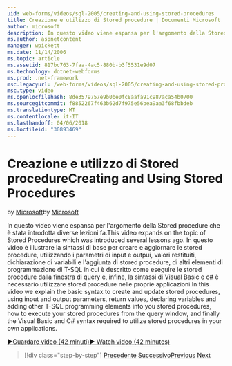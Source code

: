 ```yaml
---
uid: web-forms/videos/sql-2005/creating-and-using-stored-procedures
title: Creazione e utilizzo di Stored procedure | Documenti Microsoft
author: microsoft
description: In questo video viene espansa per l'argomento della Stored procedure che è stata introdotta diverse lezioni fa. In questo video è illustrare la sintassi di base per creare e aggiornare...
ms.author: aspnetcontent
manager: wpickett
ms.date: 11/14/2006
ms.topic: article
ms.assetid: 817bc763-7faa-4ac5-880b-b3f5531e9d07
ms.technology: dotnet-webforms
ms.prod: .net-framework
msc.legacyurl: /web-forms/videos/sql-2005/creating-and-using-stored-procedures
msc.type: video
ms.openlocfilehash: 8de3579757e9b0be0fc8aafa91c987aca54b0700
ms.sourcegitcommit: f8852267f463b62d7f975e56bea9aa3f68fbbdeb
ms.translationtype: MT
ms.contentlocale: it-IT
ms.lasthandoff: 04/06/2018
ms.locfileid: "30893469"
---
```

<a name="creating-and-using-stored-procedures"></a><span data-ttu-id="60068-104">Creazione e utilizzo di Stored procedure</span><span class="sxs-lookup"><span data-stu-id="60068-104">Creating and Using Stored Procedures</span></span>
====================
<span data-ttu-id="60068-105">by [Microsoft](https://github.com/microsoft)</span><span class="sxs-lookup"><span data-stu-id="60068-105">by [Microsoft](https://github.com/microsoft)</span></span>

<span data-ttu-id="60068-106">In questo video viene espansa per l'argomento della Stored procedure che è stata introdotta diverse lezioni fa.</span><span class="sxs-lookup"><span data-stu-id="60068-106">This video expands on the topic of Stored Procedures which was introduced several lessons ago.</span></span> <span data-ttu-id="60068-107">In questo video è illustrare la sintassi di base per creare e aggiornare le stored procedure, utilizzando i parametri di input e outpui, valori restituiti, dichiarazione di variabili e l'aggiunta di stored procedure, di altri elementi di programmazione di T-SQL in cui è descritto come eseguire le stored procedure dalla finestra di query e, infine, la sintassi di Visual Basic e c# è necessario utilizzare stored procedure nelle proprie applicazioni.</span><span class="sxs-lookup"><span data-stu-id="60068-107">In this video we explain the basic syntax to create and update stored procedures, using input and output parameters, return values, declaring variables and adding other T-SQL programming elements into you stored procedures, how to execute your stored procedures from the query window, and finally the Visual Basic and C# syntax required to utilize stored procedures in your own applications.</span></span>

[<span data-ttu-id="60068-108">&#9654;Guardare video (42 minuti)</span><span class="sxs-lookup"><span data-stu-id="60068-108">&#9654; Watch video (42 minutes)</span></span>](https://channel9.msdn.com/Blogs/ASP-NET-Site-Videos/creating-and-using-stored-procedures)

> [!div class="step-by-step"]
> <span data-ttu-id="60068-109">[Precedente](building-and-customizing-reports-in-business-intelligence-development-studio.md)
> [Successivo](enabling-full-text-search-in-your-text-data.md)</span><span class="sxs-lookup"><span data-stu-id="60068-109">[Previous](building-and-customizing-reports-in-business-intelligence-development-studio.md)
[Next](enabling-full-text-search-in-your-text-data.md)</span></span>
